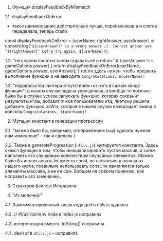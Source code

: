 1. Функция displayFeedbackByMismatch

1.1. displayFeedbackOnError
- такое наименование действительно лучше, переименовала
и слегка переделала, теперь стало:

const displayFeedbackOnError = (userName, rightAnswer, userAnswer) =>
  console.log(`"${userAnswer}" is a wrong answer ;(. Correct answer was "${rightAnswer}"
  Let's try again, ${userName}!`);

1.2. "не совсем понятно зачем отдавать её в return."
if (userAnswer !== gameOptions.answer) {
  return displayFeedbackOnError(userName, gameOptions.answer, userAnswer);
}
return здесь нужен, чтобы прервать выполнение функции
и не выводить `Congratulations, ${userName}!`


1.3. "недовольства линтера отсутствием `return`'а в самом конце функции":
в нашем случае задача упрощенная, а вообще-то логично было бы в случае успеха запускать функцию, которая сохранит результаты игры, добавит очков пользователю итд, поэтому решила добавить функцию onWin, которая в нашем случае возвращает вывод в консоль  `Congratulations, ${userName}!`


2. Мутации констант в генерации прогрессии

2.1. "можно было бы, например, отображением (`map`) сделать нужное нам изменение" -
так и сделала )

2.2. Также в generateProgression (`utils.js`) мутируется константа.
Здесь смысл функции в том, чтобы инициализировать пустой массив, а затем наполнить его случайным количеством случайных элементов.
Можно было бы использовать let вместо const, но насколько я поняла из нашего курса, правильно использовать const, тк изменяются только элементы массива, а не он сам.
Вобщем не совсем понимаю, как исправить это замечание..

3. Структура файлов:
Исправила

4. "Из мелочей:"

4.1. Закомментированный кусок кода gcd в utils.js
удалила

4.2. // #!/usr/bin/env node в index.js
исправила

4.3.  интерполяция вместо .toString()
исправила

4.4. devisor в `utils.js` - исправила 
